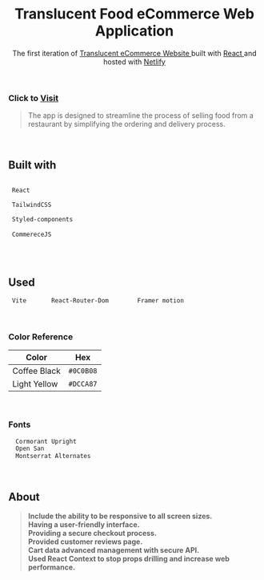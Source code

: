 <h1 align="center">
    Translucent Food eCommerce Web Application
</h1>
<p align="center">
  The first iteration of <a href="https://trlc.netlify.app/" target="_blank"> Translucent eCommerce Website </a> built with <a href="https://reactjs.org/" target="_blank"> React </a> and hosted with <a href="https://www.netlify.com/" target="_blank">Netlify</a>
</p>
<br />

### Click to <a href="https://vbra.netlify.app/" target="_blank"> Visit </a>

> The app is designed to streamline the process of selling food from a restaurant by simplifying the ordering and delivery process.

  <br />


## Built with

```bash

 React

 TailwindCSS

 Styled-components
 
 CommereceJS
 
```

  <br />

## Used

```bash
 Vite       React-Router-Dom        Framer motion
```

  <br />

### Color Reference

| Color        | Hex       |
| ------------ | --------- |
| Coffee Black | `#0C0B08` |
| Light Yellow | `#DCCA87` |

<br />

### Fonts

```bash
  Cormorant Upright
  Open San
  Montserrat Alternates
```

<br />


## About
 > **Include the ability to be responsive to all screen sizes.** <br>
 > **Having a user-friendly interface.** <br>
 > **Providing a secure checkout process.** <br>
 > **Provided customer reviews page.**  <br>
 > **Cart data advanced management with secure API.** <br>
 > **Used React Context to stop props drilling and increase web performance.**
 
<br />
<br />
 


